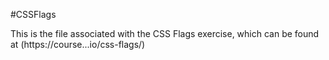 #CSSFlags

This is the file associated with the CSS Flags exercise, which can be found at (https://course...io/css-flags/)

